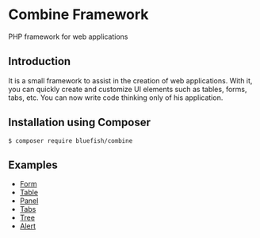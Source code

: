 Combine Framework
=================
PHP framework for web applications

Introduction
------------
It is a small framework to assist in the creation of web applications.
With it, you can quickly create and customize UI elements such as tables, forms, tabs, etc.
You can now write code thinking only of his application.

Installation using Composer
---------------------------
```
$ composer require bluefish/combine
```


Examples
--------
* [Form](https://github.com/shabuninil/combine/tree/master/examples/form) 
* [Table](https://github.com/shabuninil/combine/tree/master/examples/table) 
* [Panel](https://github.com/shabuninil/combine/tree/master/examples/panel)
* [Tabs](https://github.com/shabuninil/combine/tree/master/examples/tabs)
* [Tree](https://github.com/shabuninil/combine/tree/master/examples/tree)
* [Alert](https://github.com/shabuninil/combine/tree/master/examples/alert)